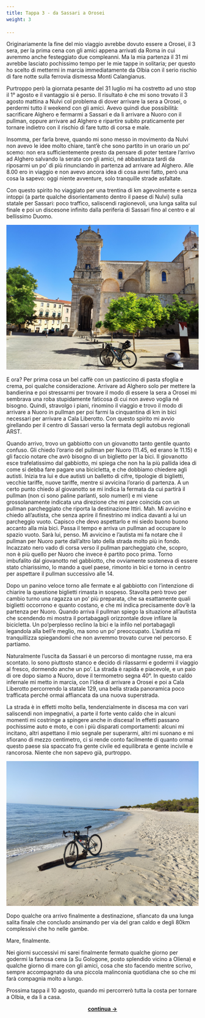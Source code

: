 ```yaml
---
title: Tappa 3 - da Sassari a Orosei
weight: 3

---
```

Originariamente la fine del mio viaggio avrebbe dovuto essere a Orosei, il 3 sera, per la prima cena con gli amici appena arrivati da Roma in cui avremmo anche festeggiato due compleanni. Ma la mia partenza il 31 mi avrebbe lasciato pochissimo tempo per le mie tappe in solitaria; per questo ho scelto di mettermi in marcia immediatamente da Olbia con il serio rischio di fare notte sulla ferrovia dismessa Monti Calangianus.

Purtroppo però la giornata pesante del 31 luglio mi ha costretto ad uno stop il 1° agosto e il vantaggio si è perso. Il risultato è che mi sono trovato il 3 agosto mattina a Nulvi col problema di dover arrivare la sera a Orosei, o perdermi tutto il weekend con gli amici. Avevo quindi due possibilità: sacrificare Alghero e fermarmi a Sassari e da lì arrivare a Nuoro con il pullman, oppure arrivare ad Alghero e ripartire subito praticamente per tornare indietro con il rischio di fare tutto di corsa e male.

Insomma, per farla breve, quando mi sono messo in movimento da Nulvi non avevo le idee molto chiare, tant&#8217;è che sono partito in un orario un po&#8217; scemo: non era sufficientemente presto da pensare di poter tentare l&#8217;arrivo ad Alghero salvando la serata con gli amici, né abbastanza tardi da riposarmi un po&#8217; di più rinunciando in partenza ad arrivare ad Alghero. Alle 8.00 ero in viaggio e non avevo ancora idea di cosa avrei fatto, però una cosa la sapevo: oggi niente avventure, solo tranquille strade asfaltate.

Con questo spirito ho viaggiato per una trentina di km agevolmente e senza intoppi (a parte qualche disorientamento dentro il paese di Nulvi) sulla statale per Sassari: poco traffico, saliscendi ragionevoli, una lunga salita sul finale e poi un discesone infinito dalla periferia di Sassari fino al centro e al bellissimo Duomo.

![alt](img_20190803_1017382808580478191041428.jpg)


E ora? Per prima cosa un bel caffè con un pasticcino di pasta sfoglia e crema, poi qualche considerazione. Arrivare ad Alghero solo per mettere la bandierina e poi stressarmi per trovare il modo di essere la sera a Orosei mi sembrava una roba stupidamente faticosa di cui non avevo voglia né bisogno. Quindi, stravolgo i piani, rinomino il viaggio e trovo il modo di arrivare a Nuoro in pullman per poi farmi la cinquantina di km in bici necessari per arrivare a Cala Liberotto. Con questo spirito mi avvio girellando per il centro di Sassari verso la fermata degli autobus regionali ARST.

Quando arrivo, trovo un gabbiotto con un giovanotto tanto gentile quanto confuso. Gli chiedo l&#8217;orario del pullman per Nuoro (11.45, ed erano le 11.15) e gli faccio notare che avrò bisogno di un biglietto per la bici. Il giovanotto esce trafelatissimo dal gabbiotto, mi spiega che non ha la più pallida idea di come si debba fare pagare una bicicletta, e che dobbiamo chiedere agli autisti. Inizia tra lui e due autisti un balletto di cifre, tipologie di biglietti, vecchie tariffe, nuove tariffe, mentre si avvicina l&#8217;orario di partenza. A un certo punto chiedo al giovanotto se mi indica la fermata da cui partirà il pullman (non ci sono paline parlanti, solo numeri) e mi viene grossolanamente indicata una direzione che mi pare coincida con un pullman parcheggiato che riporta la destinazione Ittiri. Mah. Mi avvicino e chiedo all&#8217;autista, che senza aprire il finestrino mi indica davanti a lui un parcheggio vuoto. Capisco che devo aspettarlo e mi siedo buono buono accanto alla mia bici. Passa il tempo e arriva un pullman ad occupare lo spazio vuoto. Sarà lui, penso. Mi avvicino e l&#8217;autista mi fa notare che il pullman per Nuoro parte dall&#8217;altro lato della strada molto più in fondo. Incazzato nero vado di corsa verso il pullman parcheggiato che, scopro, non è più quello per Nuoro che invece è partito poco prima. Torno imbufalito dal giovanotto nel gabbiotto, che ovviamente sosteneva di essere stato chiarissimo, lo mando a quel paese, rimonto in bici e torno in centro per aspettare il pullman successivo alle 14.

Dopo un panino veloce torno alle fermate e al gabbiotto con l&#8217;intenzione di chiarire la questione biglietti rimasta in sospeso. Stavolta però trovo per cambio turno una ragazza un po&#8217; più preparata, che sa esattamente quali biglietti occorrono e quanto costano, e che mi indica precisamente dov&#8217;è la partenza per Nuoro. Quando arriva il pullman spiego la situazione all&#8217;autista che scendendo mi mostra il portabagagli orizzontale dove infilare la bicicletta. Un po&#8217;perplesso reclino la bici e la infilo nel portabagagli legandola alla bell&#8217;e meglio, ma sono un po&#8217; preoccupato. L&#8217;autista mi tranquillizza spiegandomi che non avremmo trovato curve nel percorso. E partiamo.

Naturalmente l&#8217;uscita da Sassari è un percorso di montagne russe, ma era scontato. Io sono piuttosto stanco e decido di rilassarmi e godermi il viaggio al fresco, dormendo anche un po&#8217;. La strada è rapida e piacevole, e un paio di ore dopo siamo a Nuoro, dove il termometro segna 40°. In questo caldo infernale mi metto in marcia, con l&#8217;idea di arrivare a Orosei e poi a Cala Liberotto percorrendo la statale 129, una bella strada panoramica poco trafficata perché ormai affiancata da una nuova superstrada.

La strada è in effetti molto bella, tendenzialmente in discesa ma con vari saliscendi non impegnativi, a parte il forte vento caldo che in alcuni momenti mi costringe a spingere anche in discesa! In effetti passano pochissime auto e moto, e con i più disparati comportamenti: alcuni mi incitano, altri aspettano il mio segnale per superarmi, altri mi suonano e mi sfiorano di mezzo centimetro, ci si rende conto facilmente di quanto ormai questo paese sia spaccato fra gente civile ed equilibrata e gente incivile e rancorosa. Niente che non sapevo già, purtroppo.

![alt](img_20190806_0808412124939979629991713.jpg)

Dopo qualche ora arrivo finalmente a destinazione, sfiancato da una lunga salita finale che concludo ansimando per via del gran caldo e degli 80km complessivi che ho nelle gambe.

Mare, finalmente.

Nei giorni successivi mi sarei finalmente fermato qualche giorno per godermi la famosa cena (a Su Gologone, posto splendido vicino a Oliena) e qualche giorno di mare con gli amici, cosa che sto facendo mentre scrivo, sempre accompagnato da una piccola malinconia quotidiana che so che mi farà compagnia molto a lungo.

Prossima tappa il 10 agosto, quando mi percorrerò tutta la costa per tornare a Olbia, e da lì a casa.

<p style="text-align: center;">
  <a href="https://ciclogravelista.com/2019/08/12/sardegna-tour-tappa-4-da-orosei-a-olbia-dove-faccio-100km-e-poi-per-fortuna-la-prendo-a-ridere/"><strong>continua →</strong></a>
</p>